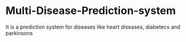 # Multi-Disease-Prediction-system
It is a prediction system for diseases like heart diseases, diabetecs and parkinsons
